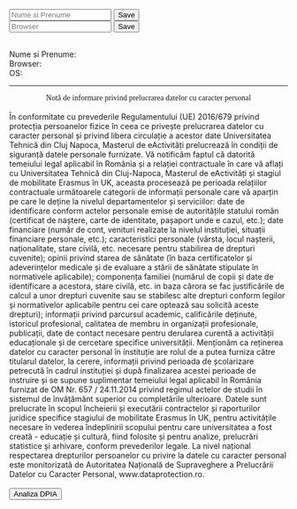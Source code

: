 <script>
function setNameData(){
		let element = document.getElementById('nameField');
		document.cookie = "data="+element.value;
		let btn1 = document.getElementById('saveBtn');
		document.getElementById('nameCookie').innerHTML=element.value;
	}

	function setBrowser(){
		let element = document.getElementById('browserField');
		document.cookie = "data="+element.value;
		let btn2 = document.getElementById('saveBtn2');
		document.getElementById('browserCookie').innerHTML=element.value;
	}

	var OSName = "Unknown";
	if (window.navigator.userAgent.indexOf("Windows NT 10.0")!= -1) OSName="Windows 10";
	if (window.navigator.userAgent.indexOf("Windows NT 6.2") != -1) OSName="Windows 8";
	if (window.navigator.userAgent.indexOf("Windows NT 6.1") != -1) OSName="Windows 7";
	if (window.navigator.userAgent.indexOf("Mac")            != -1) OSName="Mac/iOS";
	if (window.navigator.userAgent.indexOf("X11")            != -1) OSName="UNIX";
	if (window.navigator.userAgent.indexOf("Linux")          != -1) OSName="Linux";
	document.cookie = "operating-system="+OSName;
	document.getElementById('detectOS').innerHTML=OSName;
</script>

<body>
<input id="nameField" type="text" class="form-control " placeholder="Nume si Prenume">
<button class="btn btn-success custom" type="button" id="saveBtn" onclick="setNameData()">Save</button>
<br>

<input id="browserField" type="text" class="form-control " placeholder="Browser">
<button class="btn btn-success custom" type="button" id="saveBtn2" onclick="setBrowser()">Save</button>
<br><br>

Nume si Prenume: <b><span id="nameCookie"></span></b><br>
Browser:<b><span id="browserCookie"></span></b><br>
OS:<b><span id="detectOS"></span></b><br>

<hr>
<div style="text-align:center; font-family:'Arial Black';"> Notă de informare privind prelucrarea datelor cu caracter personal </div>
<br>
În conformitate cu prevederile Regulamentului (UE) 2016/679 privind protecția persoanelor fizice în ceea ce privește prelucrarea datelor cu caracter personal și privind libera circulație a acestor date Universitatea Tehnică din Cluj Napoca, Masterul de eActivități  prelucrează în condiții de siguranță datele personale furnizate.
 Vă notificăm faptul că datorită temeiului legal aplicabil în România și a relației contractuale în care vă aflați cu Universitatea Tehnică din Cluj-Napoca, Masterul de eActivități și stagiul de mobilitate Erasmus în UK, aceasta procesează pe perioada relațiilor contractuale următoarele categorii de informații personale care vă aparțin pe care le deține la nivelul departamentelor și serviciilor: date de identificare conform actelor personale emise de autoritățile statului român (certificat de naștere, carte de identitate, pașaport unde e cazul, etc.); date financiare (număr de cont, venituri realizate la nivelul instituției, situații financiare personale, etc.); caracteristici personale (vârsta, locul nașterii, naționalitate, stare civilă, etc. necesare pentru stabilirea de drepturi cuvenite); opinii privind starea de sănătate (în baza certificatelor și adeverințelor medicale și de evaluare a stării de sănătate stipulate în normativele aplicabile); componența familiei (numărul de copii și date de identificare a acestora, stare civilă, etc. in baza cărora se fac justificările de calcul a unor drepturi cuvenite sau se stabilesc alte drepturi conform legilor și normativelor aplicabile pentru cei care optează sau solicită aceste drepturi); informații privind parcursul academic, calificările deținute, istoricul profesional, calitatea de membru in organizații profesionale, publicații, date de contact necesare pentru derularea curentă a activității educaționale și de cercetare specifice universității.
Menționăm ca reținerea datelor cu caracter personal în instituție are rolul de a putea furniza către titularul datelor, la cerere, informații privind perioada de școlarizare petrecută în cadrul instituției și după finalizarea acestei perioade de instruire și se supune suplimentar temeiului legal aplicabil în România furnizat de OM Nr. 657 / 24.11.2014 privind regimul actelor de studii în sistemul de învățământ superior cu completările ulterioare.
Datele sunt prelucrate în scopul încheierii și executării contractelor și raporturilor juridice specifice stagiului de mobilitate Erasmus în UK, pentru activitățile necesare în vederea îndeplinirii scopului pentru care universitatea a fost creată - educație și cultură, fiind folosite și pentru analize, prelucrări statistice și arhivare, conform prevederilor legale.
La nivel național respectarea drepturilor persoanelor cu privire la datele cu caracter personal este monitorizată de Autoritatea Națională de Supraveghere a Prelucrării Datelor cu Caracter Personal, www.dataprotection.ro.
</hr>
<br><br>
<a target="blank" href="https://didatec-my.sharepoint.com/:w:/g/personal/daraban_fl_bianca_utcluj_didatec_ro/ESZLn94USjtLojzvb-kNkT8BNofHBGAauTSjT6BRqav4HQ?e=wWhTlD">
	<button class="btn btn-warning">Analiza DPIA</button>
</a>
</body>

